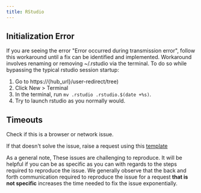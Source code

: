 ```yaml
---
title: RStudio
---
```


## Initialization Error

If you are seeing the error "Error occurred during transmission error", follow
this workaround until a fix can be identified and implemented. Workaround
involves renaming or removing ~/.rstudio via the terminal. To do so while
bypassing the typical rstudio session startup:

1. Go to https://{hub_url}/user-redirect/tree)
2. Click New > Terminal
3. In the terminal, run `mv .rstudio .rstudio.$(date +%s)`.
4. Try to launch rstudio as you normally would.

## Timeouts

Check if this is a browser or network issue.

If that doesn't solve the issue, raise a request using this [template](https://github.com/berkeley-dsep-infra/datahub/issues/new?assignees=&labels=bug&template=bug_report.yml)

As a general note, These issues are challenging to reproduce. It will be helpful if you can be as specific as you can with regards to the steps required to reproduce the issue. We generally observe that the back and forth communication required to reproduce the issue for a request **that is not specific** increases the time needed to fix the issue exponentially.

